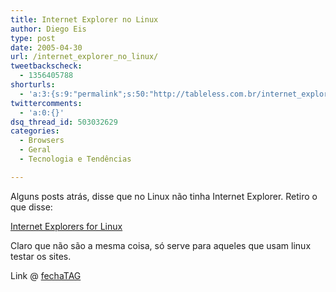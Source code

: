 ```yaml
---
title: Internet Explorer no Linux
author: Diego Eis
type: post
date: 2005-04-30
url: /internet_explorer_no_linux/
tweetbackscheck:
  - 1356405788
shorturls:
  - 'a:3:{s:9:"permalink";s:50:"http://tableless.com.br/internet_explorer_no_linux";s:7:"tinyurl";s:26:"http://tinyurl.com/3r2ejdv";s:4:"isgd";s:19:"http://is.gd/uOv39S";}'
twittercomments:
  - 'a:0:{}'
dsq_thread_id: 503032629
categories:
  - Browsers
  - Geral
  - Tecnologia e Tendências

---
```

Alguns posts atrás, disse que no Linux não tinha Internet Explorer. Retiro o que disse:
              
[Internet Explorers for Linux][1] 

Claro que não são a mesma coisa, só serve para aqueles que usam linux testar os sites. 

Link @ [fechaTAG][2]

 [1]: http://www.tatanka.com.br/ies4linux/
 [2]: http://elcio.locaweb.com.br/msg.asp?id=368